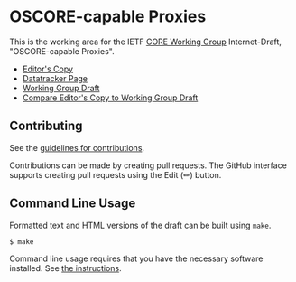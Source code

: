 # OSCORE-capable Proxies

This is the working area for the IETF [CORE Working Group](https://datatracker.ietf.org/wg/core/documents/) Internet-Draft, "OSCORE-capable Proxies".

* [Editor's Copy](https://core-wg.github.io/oscore-capable-proxies/#go.draft-ietf-core-oscore-capable-proxies.html)
* [Datatracker Page](https://datatracker.ietf.org/doc/draft-ietf-core-oscore-capable-proxies)
* [Working Group Draft](https://datatracker.ietf.org/doc/html/draft-ietf-core-oscore-capable-proxies)
* [Compare Editor's Copy to Working Group Draft](https://core-wg.github.io/oscore-capable-proxies/#go.draft-ietf-core-oscore-capable-proxies.diff)


## Contributing

See the
[guidelines for contributions](https://github.com/core-wg/oscore-capable-proxies/blob/main/CONTRIBUTING.md).

Contributions can be made by creating pull requests.
The GitHub interface supports creating pull requests using the Edit (✏) button.


## Command Line Usage

Formatted text and HTML versions of the draft can be built using `make`.

```sh
$ make
```

Command line usage requires that you have the necessary software installed.  See
[the instructions](https://github.com/martinthomson/i-d-template/blob/main/doc/SETUP.md).

